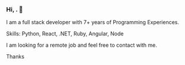 ### Hi, . 👋
I am a full stack developer with 7+ years of Programming Experiences.

Skills: Python, React, .NET, Ruby, Angular, Node

I am looking for a remote job and feel free to contact with me.

Thanks
